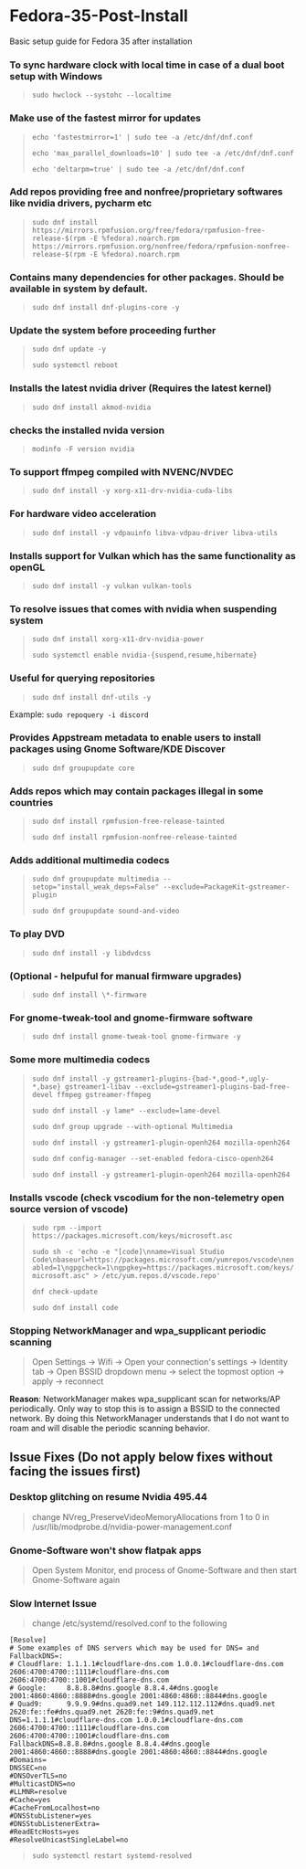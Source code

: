 # Fedora-35-Post-Install
Basic setup guide for Fedora 35 after installation

   ### To sync hardware clock with local time in case of a dual boot setup with Windows
   >`sudo hwclock --systohc --localtime`
   
   ### Make use of the fastest mirror for updates
   >`echo 'fastestmirror=1' | sudo tee -a /etc/dnf/dnf.conf`
   >
   >`echo 'max_parallel_downloads=10' | sudo tee -a /etc/dnf/dnf.conf`
   >
   >`echo 'deltarpm=true' | sudo tee -a /etc/dnf/dnf.conf`
    
   ### Add repos providing free and nonfree/proprietary softwares like nvidia drivers, pycharm etc
   >`sudo dnf install https://mirrors.rpmfusion.org/free/fedora/rpmfusion-free-release-$(rpm -E %fedora).noarch.rpm https://mirrors.rpmfusion.org/nonfree/fedora/rpmfusion-nonfree-release-$(rpm -E %fedora).noarch.rpm`
   
   ### Contains many dependencies for other packages. Should be available in system by default.
   >`sudo dnf install dnf-plugins-core -y`
   
   ### Update the system before proceeding further
   >`sudo dnf update -y`
   >
   >`sudo systemctl reboot`
   
   ### Installs the latest nvidia driver (Requires the latest kernel)
   >`sudo dnf install akmod-nvidia`
   
   ### checks the installed nvida version
   >`modinfo -F version nvidia`
   
   ### To support ffmpeg compiled with NVENC/NVDEC
   >`sudo dnf install -y xorg-x11-drv-nvidia-cuda-libs`
   
   ### For hardware video acceleration
   >`sudo dnf install -y vdpauinfo libva-vdpau-driver libva-utils`
   
   ### Installs support for Vulkan which has the same functionality as openGL
   >`sudo dnf install -y vulkan vulkan-tools`
   
   ### To resolve issues that comes with nvidia when suspending system
   >`sudo dnf install xorg-x11-drv-nvidia-power`
   >
   >`sudo systemctl enable nvidia-{suspend,resume,hibernate}`
   
   ### Useful for querying repositories
   >`sudo dnf install dnf-utils -y`
   
   Example: `sudo repoquery -i discord`
   
   ### Provides Appstream metadata to enable users to install packages using Gnome Software/KDE Discover
   >`sudo dnf groupupdate core`
   
   ### Adds repos which may contain packages illegal in some countries
   >`sudo dnf install rpmfusion-free-release-tainted`
   >
   >`sudo dnf install rpmfusion-nonfree-release-tainted`
   
   ### Adds additional multimedia codecs
   >`sudo dnf groupupdate multimedia --setop="install_weak_deps=False" --exclude=PackageKit-gstreamer-plugin`
   >
   >`sudo dnf groupupdate sound-and-video`
   
   ### To play DVD
   >`sudo dnf install -y libdvdcss`
   
   ### (Optional - helpuful for manual firmware upgrades)
   >`sudo dnf install \*-firmware`
   
   ### For gnome-tweak-tool and gnome-firmware software 
   >`sudo dnf install gnome-tweak-tool gnome-firmware -y`
   
   ### Some more multimedia codecs
   >`sudo dnf install -y gstreamer1-plugins-{bad-*,good-*,ugly-*,base} gstreamer1-libav --exclude=gstreamer1-plugins-bad-free-devel ffmpeg gstreamer-ffmpeg`
   >
   >`sudo dnf install -y lame* --exclude=lame-devel`
   >
   >`sudo dnf group upgrade --with-optional Multimedia`
   >
   >`sudo dnf install -y gstreamer1-plugin-openh264 mozilla-openh264`
   >
   >`sudo dnf config-manager --set-enabled fedora-cisco-openh264`
   >
   >`sudo dnf install -y gstreamer1-plugin-openh264 mozilla-openh264`
   
   ### Installs vscode (check vscodium for the non-telemetry open source version of vscode)
   >`sudo rpm --import https://packages.microsoft.com/keys/microsoft.asc`
   >
   >`sudo sh -c 'echo -e "[code]\nname=Visual Studio Code\nbaseurl=https://packages.microsoft.com/yumrepos/vscode\nenabled=1\ngpgcheck=1\ngpgkey=https://packages.microsoft.com/keys/microsoft.asc" > /etc/yum.repos.d/vscode.repo'`
   >
   >`dnf check-update`
   >
   >`sudo dnf install code`

   ### Stopping NetworkManager and wpa_supplicant periodic scanning
   > Open Settings -> Wifi -> Open your connection's settings -> Identity tab -> Open BSSID dropdown menu -> select the topmost option -> apply -> reconnect
   
   **Reason**: NetworkManager makes wpa_supplicant scan for networks/AP periodically. Only way to stop this is to assign a BSSID to the connected network. By doing this NetworkManager understands that I do not want to roam and will disable the periodic scanning behavior.
   
## Issue Fixes (Do not apply below fixes without facing the issues first)
   ### Desktop glitching on resume Nvidia 495.44
   >change NVreg_PreserveVideoMemoryAllocations from 1 to 0 in /usr/lib/modprobe.d/nvidia-power-management.conf

   ### Gnome-Software won't show flatpak apps
   >Open System Monitor, end process of Gnome-Software and then start Gnome-Software again

   ### Slow Internet Issue
   >change /etc/systemd/resolved.conf to the following
   ```
   [Resolve]
# Some examples of DNS servers which may be used for DNS= and FallbackDNS=:
# Cloudflare: 1.1.1.1#cloudflare-dns.com 1.0.0.1#cloudflare-dns.com 2606:4700:4700::1111#cloudflare-dns.com 2606:4700:4700::1001#cloudflare-dns.com
# Google:     8.8.8.8#dns.google 8.8.4.4#dns.google 2001:4860:4860::8888#dns.google 2001:4860:4860::8844#dns.google
# Quad9:      9.9.9.9#dns.quad9.net 149.112.112.112#dns.quad9.net 2620:fe::fe#dns.quad9.net 2620:fe::9#dns.quad9.net
DNS=1.1.1.1#cloudflare-dns.com 1.0.0.1#cloudflare-dns.com 2606:4700:4700::1111#cloudflare-dns.com 2606:4700:4700::1001#cloudflare-dns.com
FallbackDNS=8.8.8.8#dns.google 8.8.4.4#dns.google 2001:4860:4860::8888#dns.google 2001:4860:4860::8844#dns.google
#Domains=
DNSSEC=no
#DNSOverTLS=no
#MulticastDNS=no
#LLMNR=resolve
#Cache=yes
#CacheFromLocalhost=no
#DNSStubListener=yes
#DNSStubListenerExtra=
#ReadEtcHosts=yes
#ResolveUnicastSingleLabel=no
```
   >`sudo systemctl restart systemd-resolved`

